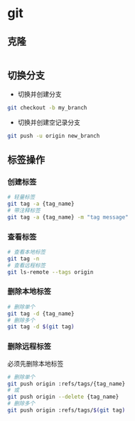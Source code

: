 # git

## 克隆

```sh

```

## 切换分支

- 切换并创建分支

```sh
git checkout -b my_branch
```

- 切换并创建空记录分支

```sh
git push -u origin new_branch
```

## 标签操作

### 创建标签

```sh
# 轻量标签
git tag -a {tag_name}
# 带注释标签
git tag -a {tag_name} -m "tag message"
```

### 查看标签

```sh
# 查看本地标签
git tag -n
# 查看远程标签
git ls-remote --tags origin
```

### 删除本地标签

```sh
# 删除单个
git tag -d {tag_name}
# 删除多个
git tag -d $(git tag)
```

### 删除远程标签

必须先删除本地标签

```sh
# 删除单个
git push origin :refs/tags/{tag_name}
# 或
git push origin --delete {tag_name}
# 删除多个
git push origin :refs/tags/$(git tag)
```
